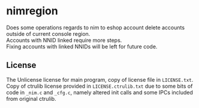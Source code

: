 # nimregion

Does some operations regards to nim to eshop account delete accounts outside of current console region.\
Accounts with NNID linked require more steps.\
Fixing accounts with linked NNIDs will be left for future code.

## License

The Unlicense license for main program, copy of license file in `LICENSE.txt`.\
Copy of ctrulib license provided in `LICENSE.ctrulib.txt` due to some bits of code in `_nim.c` and `_cfg.c`, namely altered init calls and some IPCs included from original ctrulib.

